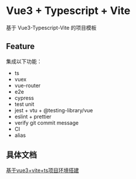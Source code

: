 # Vue3 + Typescript + Vite

基于 Vue3-Typescript-Vite 的项目模板

## Feature

集成以下功能：

- ts
- vuex
- vue-router
- e2e
- cypress
- test unit
- jest + vtu + @testing-library/vue
- eslint + prettier
- verify git commit message
- CI
- alias

## 具体文档

[基于vue3+vite+ts项目环境搭建 ](https://wiki.dm-ai.cn/pages/viewpage.action?pageId=319654347)

